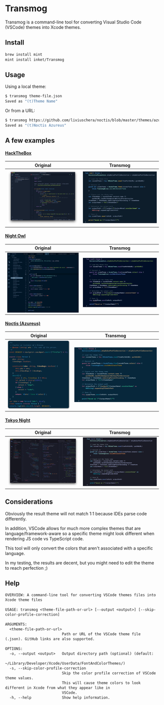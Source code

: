 # Transmog

Transmog is a command-line tool for converting Visual Studio Code (VSCode) themes into Xcode themes.

## Install

```sh
brew install mint
mint install inket/Transmog
```

## Usage

Using a local theme:

```sh
$ transmog theme-file.json
Saved as "(t)Theme Name"
```

Or from a URL:

```sh
$ transmog https://github.com/liviuschera/noctis/blob/master/themes/azureus.json
Saved as "(t)Noctis Azureus"
```

## A few examples

#### [HackTheBox](https://github.com/silofy/hackthebox)

Original                   | Transmog
:-------------------------:|:-------------------------:
<img src="Preview/hackthebox-original.png" width="440" />  |  <img src="Preview/hackthebox.png" width="440" />

#### [Night Owl](https://github.com/sdras/night-owl-vscode-theme)

Original                   | Transmog
:-------------------------:|:-------------------------:
<img src="Preview/night-owl-original.jpg" width="440" />   |  <img src="Preview/night-owl.png" width="440" />

#### [Noctis (Azureus)](https://github.com/liviuschera/noctis)

Original                   | Transmog
:-------------------------:|:-------------------------:
<img src="Preview/noctis-azureus-original.png" width="380" />   |  <img src="Preview/noctis-azureus.png" width="500" />

#### [Tokyo Night](https://github.com/enkia/tokyo-night-vscode-theme)

Original                   | Transmog
:-------------------------:|:-------------------------:
<img src="Preview/tokyo-night-original.png" width="440" />   |  <img src="Preview/tokyo-night.png" width="440" />

## Considerations

Obviously the result theme will not match 1:1 because IDEs parse code differently.

In addition, VSCode allows for much more complex themes that are language/framework-aware so a specific theme might look different when rendering JS code vs TypeScript code.

This tool will only convert the colors that aren't associated with a specific language.

In my testing, the results are decent, but you might need to edit the theme to reach perfection ;)

## Help

```
OVERVIEW: A command-line tool for converting VSCode themes files into Xcode theme files

USAGE: transmog <theme-file-path-or-url> [--output <output>] [--skip-color-profile-correction]

ARGUMENTS:
  <theme-file-path-or-url>
                          Path or URL of the VSCode theme file (.json). GitHub links are also supported. 

OPTIONS:
  -o, --output <output>   Output directory path (optional) (default:
                          ~/Library/Developer/Xcode/UserData/FontAndColorThemes/)
  -s, --skip-color-profile-correction
                          Skip the color profile correction of VSCode theme values.
                          This will cause theme colors to look different in Xcode from what they appear like in
                          VSCode. 
  -h, --help              Show help information.
```
